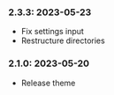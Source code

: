 ### 2.3.3: 2023-05-23

* Fix settings input
* Restructure directories

### 2.1.0: 2023-05-20

* Release theme

